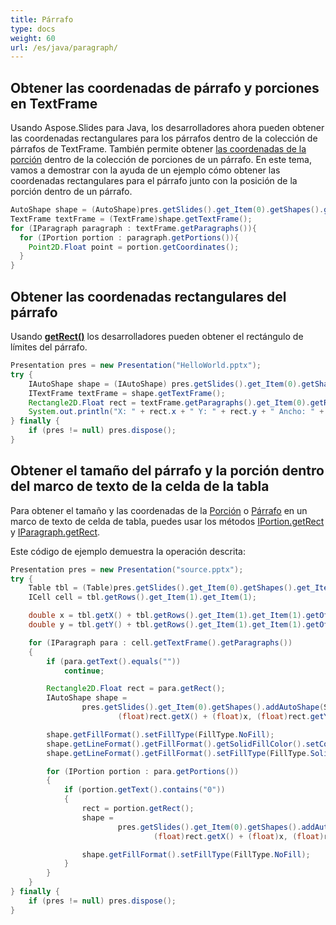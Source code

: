 ```yaml
---
title: Párrafo
type: docs
weight: 60
url: /es/java/paragraph/
---
```



## Obtener las coordenadas de párrafo y porciones en TextFrame ##
Usando Aspose.Slides para Java, los desarrolladores ahora pueden obtener las coordenadas rectangulares para los párrafos dentro de la colección de párrafos de TextFrame. También permite obtener [las coordenadas de la porción](https://reference.aspose.com/slides/java/com.aspose.slides/IPortion#getCoordinates--) dentro de la colección de porciones de un párrafo. En este tema, vamos a demostrar con la ayuda de un ejemplo cómo obtener las coordenadas rectangulares para el párrafo junto con la posición de la porción dentro de un párrafo.

``` java
AutoShape shape = (AutoShape)pres.getSlides().get_Item(0).getShapes().get_Item(0);
TextFrame textFrame = (TextFrame)shape.getTextFrame();
for (IParagraph paragraph : textFrame.getParagraphs()){
  for (IPortion portion : paragraph.getPortions()){
    Point2D.Float point = portion.getCoordinates();
  }
}
```


## **Obtener las coordenadas rectangulares del párrafo**
Usando [**getRect()**](https://reference.aspose.com/slides/java/com.aspose.slides/IParagraph#getRect--) los desarrolladores pueden obtener el rectángulo de límites del párrafo.

```java
Presentation pres = new Presentation("HelloWorld.pptx");
try {
    IAutoShape shape = (IAutoShape) pres.getSlides().get_Item(0).getShapes().get_Item(0);
    ITextFrame textFrame = shape.getTextFrame();
    Rectangle2D.Float rect = textFrame.getParagraphs().get_Item(0).getRect();
    System.out.println("X: " + rect.x + " Y: " + rect.y + " Ancho: " + rect.width + " Altura: " + rect.height);
} finally {
    if (pres != null) pres.dispose();
}
```

## **Obtener el tamaño del párrafo y la porción dentro del marco de texto de la celda de la tabla** ##

Para obtener el tamaño y las coordenadas de la [Porción](https://reference.aspose.com/slides/java/com.aspose.slides/Portion) o [Párrafo](https://reference.aspose.com/slides/java/com.aspose.slides/Paragraph) en un marco de texto de celda de tabla, puedes usar los métodos [IPortion.getRect](https://reference.aspose.com/slides/java/com.aspose.slides/IPortion#getRect--) y [IParagraph.getRect](https://reference.aspose.com/slides/java/com.aspose.slides/IParagraph#getRect--).

Este código de ejemplo demuestra la operación descrita:

```java
Presentation pres = new Presentation("source.pptx");
try {
    Table tbl = (Table)pres.getSlides().get_Item(0).getShapes().get_Item(0);
    ICell cell = tbl.getRows().get_Item(1).get_Item(1);

    double x = tbl.getX() + tbl.getRows().get_Item(1).get_Item(1).getOffsetX();
    double y = tbl.getY() + tbl.getRows().get_Item(1).get_Item(1).getOffsetY();

    for (IParagraph para : cell.getTextFrame().getParagraphs())
    {
        if (para.getText().equals(""))
            continue;

        Rectangle2D.Float rect = para.getRect();
        IAutoShape shape =
                pres.getSlides().get_Item(0).getShapes().addAutoShape(ShapeType.Rectangle,
                        (float)rect.getX() + (float)x, (float)rect.getY() + (float)y, (float)rect.getWidth(), (float)rect.getHeight());

        shape.getFillFormat().setFillType(FillType.NoFill);
        shape.getLineFormat().getFillFormat().getSolidFillColor().setColor(Color.YELLOW);
        shape.getLineFormat().getFillFormat().setFillType(FillType.Solid);

        for (IPortion portion : para.getPortions())
        {
            if (portion.getText().contains("0"))
            {
                rect = portion.getRect();
                shape =
                        pres.getSlides().get_Item(0).getShapes().addAutoShape(ShapeType.Rectangle,
                                (float)rect.getX() + (float)x, (float)rect.getY() + (float)y, (float)rect.getWidth(), (float)rect.getHeight());

                shape.getFillFormat().setFillType(FillType.NoFill);
            }
        }
    }
} finally {
    if (pres != null) pres.dispose();
}
```